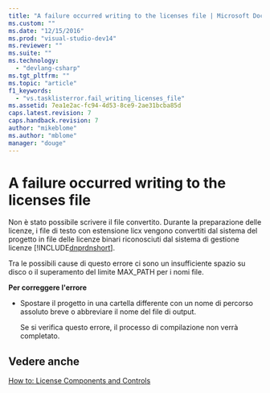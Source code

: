 ```yaml
---
title: "A failure occurred writing to the licenses file | Microsoft Docs"
ms.custom: ""
ms.date: "12/15/2016"
ms.prod: "visual-studio-dev14"
ms.reviewer: ""
ms.suite: ""
ms.technology: 
  - "devlang-csharp"
ms.tgt_pltfrm: ""
ms.topic: "article"
f1_keywords: 
  - "vs.tasklisterror.fail_writing_licenses_file"
ms.assetid: 7ea1e2ac-fc94-4d53-8ce9-2ae31bcba85d
caps.latest.revision: 7
caps.handback.revision: 7
author: "mikeblome"
ms.author: "mblome"
manager: "douge"
---
```

# A failure occurred writing to the licenses file
Non è stato possibile scrivere il file convertito.  Durante la preparazione delle licenze, i file di testo con estensione licx vengono convertiti dal sistema del progetto in file delle licenze binari riconosciuti dal sistema di gestione licenze [!INCLUDE[dnprdnshort](../code-quality/includes/dnprdnshort_md.md)].  
  
 Tra le possibili cause di questo errore ci sono un insufficiente spazio su disco o il superamento del limite MAX\_PATH per i nomi file.  
  
 **Per correggere l'errore**  
  
-   Spostare il progetto in una cartella differente con un nome di percorso assoluto breve o abbreviare il nome del file di output.  
  
     Se si verifica questo errore, il processo di compilazione non verrà completato.  
  
## Vedere anche  
 [How to: License Components and Controls](../Topic/How%20to:%20License%20Components%20and%20Controls.md)